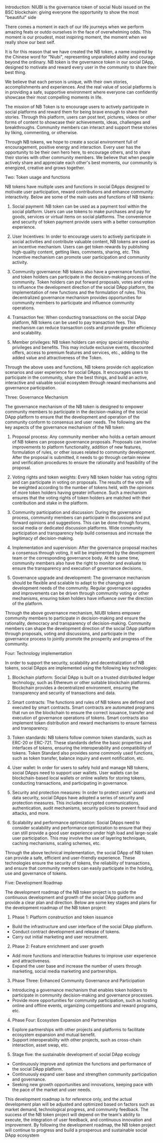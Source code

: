 
Introduction:
NIUBI is the governance token of social Niubi issued on the BSC blockchain: giving everyone the opportunity to show the most "beautiful" side

There comes a moment in each of our life journeys when we perform amazing feats or outdo ourselves in the face of overwhelming odds. This moment is our proudest, most inspiring moment, the moment when we really show our best self.

It is for this reason that we have created the NB token, a name inspired by the Chinese word for "Niubi", representing unparalleled ability and courage beyond the ordinary. NB token is the governance token in our social DApp, designed to motivate and reward every user in the community to share their best thing.

We believe that each person is unique, with their own stories, accomplishments and experiences. And the real value of social platforms is in providing a safe, supportive environment where everyone can confidently showcase their most compelling moments in life.

The mission of NB Token is to encourage users to actively participate in social platforms and reward them for being brave enough to share their stories. Through this platform, users can post text, pictures, videos or other forms of content to showcase their achievements, ideas, challenges and breakthroughs. Community members can interact and support these stories by liking, commenting, or otherwise.

Through NB tokens, we hope to create a social environment full of encouragement, positive energy and interaction. Every user has the opportunity to be their own hero here, to encourage others, and to share their stories with other community members. We believe that when people actively share and appreciate each other's best moments, our community is energized, creative and grows together.

Two: Token usage and functions

NB tokens have multiple uses and functions in social DApps designed to motivate user participation, reward contributions and enhance community interactivity. Below are some of the main uses and functions of NB tokens:

1. Social payment: NB token can be used as a payment tool within the social platform. Users can use tokens to make purchases and pay for goods, services or virtual items on social platforms. The convenience and security of token payment provide users with a better consumption experience.

2. User Incentives: In order to encourage users to actively participate in social activities and contribute valuable content, NB tokens are used as an incentive mechanism. Users can get token rewards by publishing high-quality content, getting likes, comments, sharing, etc. This incentive mechanism can promote user participation and community activity.

3. Community governance: NB tokens also have a governance function, and token holders can participate in the decision-making process of the community. Token holders can put forward proposals, votes and votes to influence the development direction of the social DApp platform, the implementation of new functions and the formulation of rules. This decentralized governance mechanism provides opportunities for community members to participate and influence community operations.

4. Transaction fee: When conducting transactions on the social DApp platform, NB tokens can be used to pay transaction fees. This mechanism can reduce transaction costs and provide greater efficiency and scalability.

5. Member privileges: NB token holders can enjoy special membership privileges and benefits. This may include exclusive events, discounted offers, access to premium features and services, etc., adding to the added value and attractiveness of the Token.

Through the above uses and functions, NB tokens provide rich application scenarios and user experience for social DApps. It encourages users to participate in the community, share the best things, and build an active, interactive and valuable social ecosystem through reward mechanisms and governance participation.

Three: Governance Mechanism

The governance mechanism of the NB token is designed to empower community members to participate in the decision-making of the social DApp platform to ensure that the development and operation of the community conform to consensus and user needs. The following are the key aspects of the governance mechanism of the NB token:

1. Proposal process: Any community member who holds a certain amount of NB tokens can propose governance proposals. Proposals can involve improvements to platform functionality, addition of new features, formulation of rules, or other issues related to community development. After the proposal is submitted, it needs to go through certain review and verification procedures to ensure the rationality and feasibility of the proposal.

2. Voting rights and token weights: Every NB token holder has voting rights and can participate in voting on proposals. The results of the vote will be weighted according to the number of tokens held, with the opinions of more token holders having greater influence. Such a mechanism ensures that the voting rights of token holders are matched with their contribution and stake in the platform.

3. Community participation and discussion: During the governance process, community members can participate in discussions and put forward opinions and suggestions. This can be done through forums, social media or dedicated discussion platforms. Wide community participation and transparency help build consensus and increase the legitimacy of decision-making.

4. Implementation and supervision: After the governance proposal reaches a consensus through voting, it will be implemented by the development team or the corresponding governance body. At the same time, community members also have the right to monitor and evaluate to ensure the transparency and execution of governance decisions.

5. Governance upgrade and development: The governance mechanism should be flexible and scalable to adapt to the changing and development needs of the community. Regular governance upgrades and improvements can be driven through community voting or other mechanisms, ensuring token holders have influence over the direction of the platform.

Through the above governance mechanism, NIUBI tokens empower community members to participate in decision-making and ensure the rationality, democracy and transparency of decision-making. Community members can shape the development direction of the social DApp platform through proposals, voting and discussions, and participate in the governance process to jointly promote the prosperity and progress of the community.

Four: Technology implementation

In order to support the security, scalability and decentralization of NB tokens, social DApps are implemented using the following key technologies:

1. Blockchain platform: Social DApp is built on a trusted distributed ledger technology, such as Ethereum or other suitable blockchain platforms. Blockchain provides a decentralized environment, ensuring the transparency and security of transactions and data.

2. Smart contracts: The functions and rules of NB tokens are defined and executed by smart contracts. Smart contracts are automated programs that run on the blockchain to ensure the correct issuance, transfer and execution of governance operations of tokens. Smart contracts also implement token distribution and reward mechanisms to ensure fairness and transparency.

3. Token standards: NB tokens follow common token standards, such as ERC-20 or ERC-721. These standards define the basic properties and interfaces of tokens, ensuring the interoperability and compatibility of tokens. Token Standard also provides some commonly used functions, such as token transfer, balance inquiry and event notification, etc.

4. User wallet: In order for users to safely hold and manage NB tokens, social DApps need to support user wallets. User wallets can be blockchain-based local wallets or online wallets for storing tokens, conducting transactions, and participating in governance.

5. Security and protection measures: In order to protect users' assets and data security, social DApps have adopted a series of security and protection measures. This includes encrypted communications, authentication, audit mechanisms, security policies to prevent fraud and attacks, and more.

6. Scalability and performance optimization: Social DApps need to consider scalability and performance optimization to ensure that they can still provide a good user experience under high load and large-scale user participation. This may involve the use of layering techniques, caching mechanisms, scaling schemes, etc.

Through the above technical implementation, the social DApp of NB token can provide a safe, efficient and user-friendly experience. These technologies ensure the security of tokens, the reliability of transactions, and ensure that community members can easily participate in the holding, use and governance of tokens.

Five: Development Roadmap

The development roadmap of the NB token project is to guide the continuous development and growth of the social DApp platform and provide a clear plan and direction. Below are some key stages and plans for the development roadmap of the NB token project:

1. Phase 1: Platform construction and token issuance
- Build the infrastructure and user interface of the social DApp platform.
- Conduct contract development and release of tokens.
- Carry out initial marketing and user recruitment.

2. Phase 2: Feature enrichment and user growth
- Add more functions and interactive features to improve user experience and attractiveness.
- Expand the user base and increase the number of users through marketing, social media marketing and partnerships.

3. Phase Three: Enhanced Community Governance and Participation
- Introducing a governance mechanism that enables token holders to participate in community decision-making and governance processes.
- Provide more opportunities for community participation, such as hosting online and offline events, organizing competitions and reward programs, etc.

4. Phase Four: Ecosystem Expansion and Partnerships
- Explore partnerships with other projects and platforms to facilitate ecosystem expansion and mutual benefit.
- Support interoperability with other projects, such as cross-chain interaction, asset swap, etc.

5. Stage five: the sustainable development of social DApp ecology
- Continuously improve and optimize the functions and performance of the social DApp platform.
- Continuously expand user base and strengthen community participation and governance.
- Seeking new growth opportunities and innovations, keeping pace with the pace of the market and user needs.

This development roadmap is for reference only, and the actual development plan will be adjusted and optimized based on factors such as market demand, technological progress, and community feedback. The success of the NB token project will depend on the team's ability to execute, the integration of user feedback, and continuous innovation and improvement. By following the development roadmap, the NB token project will continue to progress and build a prosperous and sustainable social DApp ecosystem
